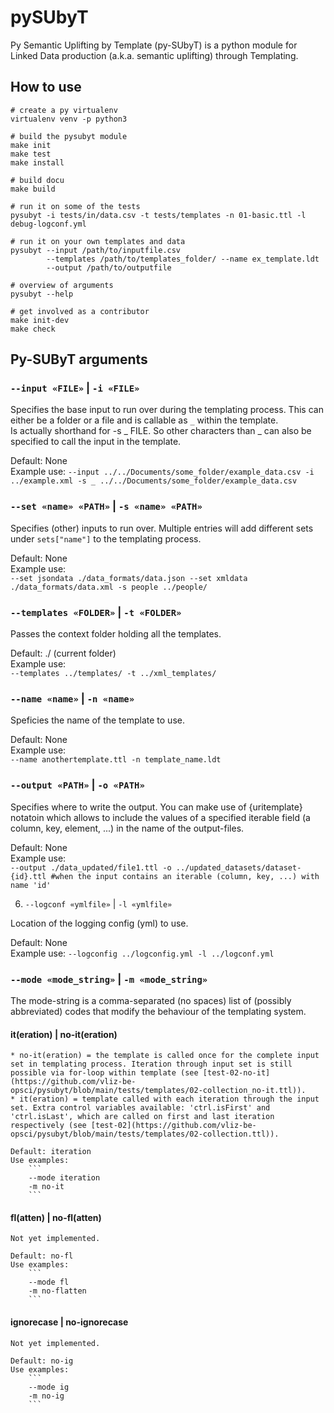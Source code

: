 # pySUbyT
Py Semantic Uplifting by Template (py-SUbyT) is a python module for Linked Data production (a.k.a. semantic uplifting) through Templating.

## How to use

```
# create a py virtualenv
virtualenv venv -p python3

# build the pysubyt module
make init
make test
make install

# build docu
make build

# run it on some of the tests
pysubyt -i tests/in/data.csv -t tests/templates -n 01-basic.ttl -l debug-logconf.yml

# run it on your own templates and data
pysubyt --input /path/to/inputfile.csv
        --templates /path/to/templates_folder/ --name ex_template.ldt
        --output /path/to/outputfile

# overview of arguments
pysubyt --help

# get involved as a contributor
make init-dev
make check
```
## Py-SUByT arguments

### `--input «FILE»` | `-i «FILE»`

Specifies the base input to run over during the templating process. This can either be a folder or a file and is callable as `_` within the template.  
Is actually shorthand for -s _ FILE. So other characters than _ can also be specified to call the input in the template.      

Default: None  
Example use:
    ```
    --input ../../Documents/some_folder/example_data.csv
    -i ../example.xml
    -s _ ../../Documents/some_folder/example_data.csv
    ```    

### `--set «name» «PATH»` | `-s «name» «PATH»`

Specifies (other) inputs to run over. Multiple entries will add different sets under `sets["name"]` to the templating process.  

Default: None  
Example use:  
    ```
    --set jsondata ./data_formats/data.json --set xmldata ./data_formats/data.xml
    -s people ../people/
    ```


###  `--templates «FOLDER»`  | `-t «FOLDER»`

Passes the context folder holding all the templates.  

Default: ./ (current folder)  
Example use:  
    ```
    --templates ../templates/
    -t ../xml_templates/
    ```

### `--name «name»` | `-n «name»`

Speficies the name of the template to use.  

Default: None  
Example use:  
    ```
    --name anothertemplate.ttl
    -n template_name.ldt
    ```

### `--output «PATH»` | `-o «PATH»`

Specifies where to write the output.
You can make use of {uritemplate} notatoin which allows to include the values of a specified iterable field (a column, key, element, ...) in the name of the output-files.  

Default: None  
Example use:  
    ```
    --output ./data_updated/file1.ttl
    -o ../updated_datasets/dataset-{id}.ttl #when the input contains an iterable (column, key, ...) with name 'id'
    ```


6. `--logconf «ymlfile»` | `-l «ymlfile»`

Location of the logging config (yml) to use.  

Default: None  
Example use:
    ```
    --logconfig ../logconfig.yml
    -l ../logconf.yml
    ```

### `--mode «mode_string»` | `-m «mode_string»`

The mode-string is a comma-separated (no spaces) list of (possibly abbreviated) codes that modify the behaviour of the templating system.


#### **it(eration) | no-it(eration)**  

    * no-it(eration) = the template is called once for the complete input set in templating process. Iteration through input set is still possible via for-loop within template (see [test-02-no-it](https://github.com/vliz-be-opsci/pysubyt/blob/main/tests/templates/02-collection_no-it.ttl)).  
    * it(eration) = template called with each iteration through the input set. Extra control variables available: 'ctrl.isFirst' and 'ctrl.isLast', which are called on first and last iteration respectively (see [test-02](https://github.com/vliz-be-opsci/pysubyt/blob/main/tests/templates/02-collection.ttl)).  

    Default: iteration  
    Use examples:
        ```
        --mode iteration
        -m no-it
        ```        
#### **fl(atten) | no-fl(atten)**    

    Not yet implemented.  

    Default: no-fl
    Use examples:
        ```
        --mode fl
        -m no-flatten
        ```

#### **ignorecase | no-ignorecase**   

    Not yet implemented.  

    Default: no-ig
    Use examples:
        ```
        --mode ig
        -m no-ig
        ```
